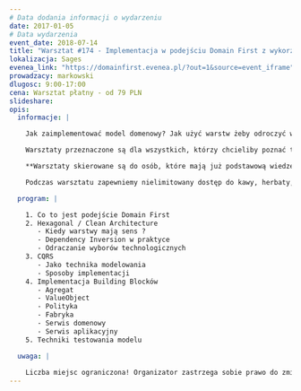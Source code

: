 ```yaml
---
# Data dodania informacji o wydarzeniu
date: 2017-01-05
# Data wydarzenia
event_date: 2018-07-14
title: "Warsztat #174 - Implementacja w podejściu Domain First z wykorzystaniem .net core"
lokalizacja: Sages
evenea_link: "https://domainfirst.evenea.pl/?out=1&source=event_iframe"
prowadzacy: markowski
dlugosc: 9:00-17:00
cena: Warsztat płatny - od 79 PLN
slideshare:
opis:
  informacje: |

    Jak zaimplementować model domenowy? Jak użyć warstw żeby odroczyć wybory technologiczne? Jaka architektura wspiera wartościowe testy?

    Warsztaty przeznaczone są dla wszystkich, którzy chcieliby poznać techniki efektywnie wspierające implementację modelu tworzonego zgodnie z Domain Driven Design. Skupimy się na tym jak rozpocząć od tego co najważniejsze, czyli domeny oraz jak odroczyć wybory technologiczne. Przyjrzymy się jak Hexagonal / Clean Architecture może nam w tym pomóc. Przeanalizujemy również co i w jaki sposób warto testować.

    **Warsztaty skierowane są do osób, które mają już podstawową wiedzę z zakresu taktycznego DDD. Implementacja będzie oparta o platformę .net core.**

    Podczas warsztatu zapewniemy nielimitowany dostęp do kawy, herbaty, wody. W porze obiadowej zapewniamy pizzę w wersji mięsnej lub wegeteriańskiej.

  program: |

    1. Co to jest podejście Domain First
    2. Hexagonal / Clean Architecture
       - Kiedy warstwy mają sens ?
       - Dependency Inversion w praktyce
       - Odraczanie wyborów technologicznych 
    3. CQRS
       - Jako technika modelowania
       - Sposoby implementacji
    4. Implementacja Building Blocków
       - Agregat
       - ValueObject
       - Polityka
       - Fabryka
       - Serwis domenowy
       - Serwis aplikacyjny
    5. Techniki testowania modelu

  uwaga: |
 
    Liczba miejsc ograniczona! Organizator zastrzega sobie prawo do zmiany lokalizacji wydarzenia oraz jego odwołania w przypadku niezgłoszenia się minimalnej liczby uczestników.
---
```

